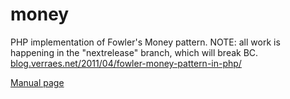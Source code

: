 # money
PHP implementation of Fowler's Money pattern. NOTE: all work is happening in the "nextrelease" branch, which will break BC.
[blog.verraes.net/2011/04/fowler-money-pattern-in-php/](http://blog.verraes.net/2011/04/fowler-money-pattern-in-php/)

[Manual page](http://tttptd.github.io/money/man/)
